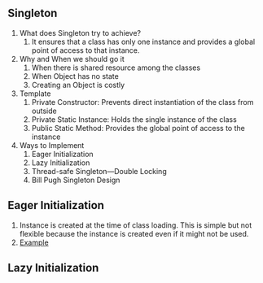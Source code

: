 
Singleton
---------

1. What does Singleton try to achieve?
    1. It ensures that a class has only one instance and provides a global point of access to that instance.
2. Why and When we should go it
    1. When there is shared resource among the classes
    2. When Object has no state
    3. Creating an Object is costly
3. Template
    1. Private Constructor: Prevents direct instantiation of the class from outside
    2. Private Static Instance: Holds the single instance of the class
    3. Public Static Method: Provides the global point of access to the instance
4. Ways to Implement
    1. Eager Initialization
    2. Lazy Initialization
    3. Thread-safe Singleton—Double Locking
    4. Bill Pugh Singleton Design

Eager Initialization
--------------------
1. Instance is created at the time of class loading. This is simple but not flexible because the instance is created even if it might not be used.
2. [Example](https://github.com/raghunathreddymustur/DesignPatterns/blob/53876325c40be12628795bbd35a3f25ea8249439/src/com/company/singletonpattern/template/EagerSingleton.java)

Lazy Initialization
-------------------
